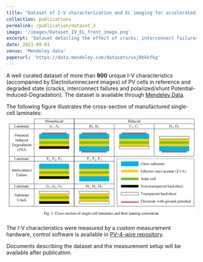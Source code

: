 ```yaml
---
title: "Dataset of I-V characterization and EL imaging for accelerated testing of monofacial and bifacial PV cells"
collection: publications
permalink: /publication/dataset_3
image: '/images/Dataset_IV_EL_front_image.png'
excerpt: 'Dataset detailing the effect of cracks, interconnect failures and Potential-Induced-Degradation (polarized and shunt PID) on performance of monofacial and bifacial PV cells.'
date: 2021-09-01
venue: 'Mendeley data'
paperurl: 'https://data.mendeley.com/datasets/vxj8bkkfkg'
---
```


A well curated dataset of more than **900** unique I-V characteristics (accompanied by Electroluminecsent images) of PV cells in reference and degraded state (cracks, interconnect failures and polarized/shunt Potential-Induced-Degradation). The dataset is available through [Mendeley Data](https://data.mendeley.com/datasets/vxj8bkkfkg).

The following figure illustrates the cross-section of manufactured single-cell laminates:
![Dataset_IV_EL_samples](/images/Dataset_IV_EL_samples.png)

The I-V characteristics were measured by a custom measurement hardware, control software is available in [PV-4-wire repository](https://github.com/martin-garaj/PV-4-wire).

Documents describing the dataset and the measurement setup will be available after publication.

